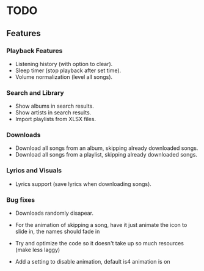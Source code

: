 # TODO

## Features

### Playback Features
- Listening history (with option to clear).
- Sleep timer (stop playback after set time).
- Volume normalization (level all songs).

### Search and Library
- Show albums in search results.
- Show artists in search results.
- Import playlists from XLSX files.

### Downloads
- Download all songs from an album, skipping already downloaded songs.
- Download all songs from a playlist, skipping already downloaded songs.

### Lyrics and Visuals
- Lyrics support (save lyrics when downloading songs).

### Bug fixes

- Downloads randomly disapear.

- For the animation of skipping a song, have it just animate the icon to slide in, the names should fade in

- Try and optimize the code so it doesn't take up so much resources (make less laggy)

- Add a setting to disable animation, default is4 animation is on